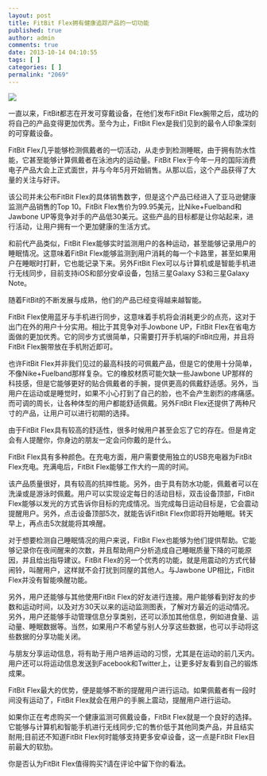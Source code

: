 ```yaml
---
layout: post
title: FitBit Flex拥有健康追踪产品的一切功能
published: true
author: admin
comments: true
date: 2013-10-14 04:10:55
tags: [ ]
categories: [ ]
permalink: "2069"
---
```

![][1]

一直以来，FitBit都志在开发可穿戴设备，在他们发布FitBit Flex腕带之后，成功的将自己的产品变得更加优秀。至今为止，FitBit Flex是我们见到的最令人印象深刻的可穿戴设备。

FitBit Flex几乎能够检测佩戴者的一切活动，从走步到检测睡眠，由于拥有防水性能，它甚至能够计算佩戴者在泳池内的运动量。FitBit Flex于今年一月的国际消费电子产品大会上正式面世，并与今年5月开始销售。从那以后，这个产品获得了大量的关注与好评。

该公司并未公布FitBit Flex的具体销售数字，但是这个产品已经进入了亚马逊健康监测产品销售的Top 10。FitBit Flex售价为99.95美元，比Nike+Fuelband和Jawbone UP等竞争对手的产品低30美元。这些产品的目标都是让你站起来，进行活动，让用户拥有一个更加健康的生活方式。

和前代产品类似，FitBit Flex能够实时监测用户的各种运动，甚至能够记录用户的睡眠情况。这意味着FitBit Flex能够监测到用户消耗的每一个卡路里，甚至如果用户在睡眠时打鼾，它也能记录下来。另外FitBit Flex可以与计算机或是智能手机进行无线同步，目前支持iOS和部分安卓设备，包括三星Galaxy S3和三星Galaxy Note。

随着FitBit的不断发展与成熟，他们的产品已经变得越来越智能。

FitBit Flex使用蓝牙与手机进行同步，这意味着手机将会消耗更少的点亮，这对于出门在外的用户十分实用。相比于其竞争对手Jowbone UP，FitBit Flex在省电方面做的更加优秀。它的同步方式很简单，只需要打开手机端的FitBit应用，并且将FitBit Flex腕带放在手机附近即可。

也许FitBit Flex并非我们见过的最高科技的可佩戴产品，但是它的使用十分简单，不像Nike+Fuelband那样复杂。它的橡胶材质可能欠缺一些Jawbone UP那样的科技感，但是它能够更好的贴合佩戴者的手腕，提供更高的佩戴舒适感。另外，当用户在运动或是睡觉时，如果不小心打到了自己的脸，也不会产生剧烈的疼痛感。而可调的周长，让各种体型的用户都能舒适佩戴。另外FitBit Flex还提供了两种尺寸的产品，让用户可以进行初期的选择。

由于FitBit Flex具有较高的舒适性，很多时候用户甚至会忘了它的存在。但是肯定会有人提醒你，你身边的朋友一定会问你戴的是什么。

FitBit Flex具有多种颜色。在充电方面，用户需要使用独立的USB充电器为FitBit Flex充电。充满电后，FitBit Flex能够工作大约一周的时间。

该产品质量很好，具有较高的抗摔性能。另外，由于具有防水功能，佩戴者可以在洗澡或是游泳时佩戴。用户可以实现设定每日的活动目标，双击设备顶部，FitBit Flex能够以发光的方式告诉你目标的完成情况。当完成每日运动目标是，它会震动提醒用户。另外，点击设备顶部5次，就能告诉FitBit Flex你即将开始睡眠。转天早上，再点击5次就能将其唤醒。

对于想要检测自己睡眠情况的用户来说，FitBit Flex也能够为他们提供帮助。它能够记录你在夜间醒来的次数，并且帮助用户分析造成自己睡眠质量下降的可能原因，并且给出指导建议。FitBit Flex的另一个优秀的功能，就是用震动的方式代替闹铃，叫醒用户，这样就不会打扰到同屋的其他人。与Jawbone UP相比，FitBit Flex并没有智能唤醒功能。

另外，用户还能够与其他使用FitBit Flex的好友进行连接。用户能够看到好友的步数和运动时间，以及对方30天以来的运动监测图表，了解对方最近的运动情况。另外，用户还能够手动管理信息分享类别，还可以添加其他信息，例如进食量、运动量、睡眠数据等。当然，如果用户不希望与别人分享这些数据，也可以手动将这些数据的分享功能关闭。

与朋友分享运动信息，将有助于用户培养运动的习惯，尤其是在运动的前几天内。用户还可以将运动信息发送到Facebook和Twitter上，让更多好友看到自己的锻炼成果。

FitBit Flex最大的优势，便是能够不断的提醒用户进行运动。如果佩戴者有一段时间没有运动了，FitBit Flex就会在用户的手腕上震动，提醒用户进行运动。

如果你正在考虑购买一个健康监测可佩戴设备，FitBit Flex就是一个良好的选择。它能够与计算机和智能手机进行无线同步;它的售价低于其他同类产品，并且结实耐用;目前还不知道FitBit Flex何时能够支持更多安卓设备，这一点是FitBit Flex目前最大的软肋。

你是否认为FitBit Flex值得购买?请在评论中留下你的看法。

 [1]: http://yongz.com/yz/wp-content/uploads/2014/04/db2b79d4d484fdca2aa98a4110303b50.jpg